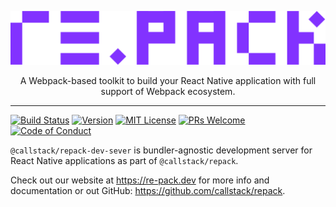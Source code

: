 <p align="center">
  <img src="https://raw.githubusercontent.com/callstack/repack/HEAD/logo.png">
</p>
<p align="center">
A Webpack-based toolkit to build your React Native application with full support of Webpack ecosystem.
</p>

---

[![Build Status][build-badge]][build]
[![Version][version-badge]][version]
[![MIT License][license-badge]][license]
[![PRs Welcome][prs-welcome-badge]][prs-welcome]
[![Code of Conduct][coc-badge]][coc]

`@callstack/repack-dev-sever` is bundler-agnostic development server for React Native applications as part of `@callstack/repack`.

Check out our website at https://re-pack.dev for more info and documentation or out GitHub: https://github.com/callstack/repack.

<!-- badges -->

[callstack-readme-with-love]: https://callstack.com/?utm_source=github.com&utm_medium=referral&utm_campaign=react-native-paper&utm_term=readme-with-love
[build-badge]: https://img.shields.io/github/workflow/status/callstack/repack/CI/main?style=flat-square
[build]: https://github.com/callstack/repack/actions/workflows/main.yml
[version-badge]: https://img.shields.io/npm/v/@callstack/repack-debugger-app?style=flat-square
[version]: https://www.npmjs.com/package/@callstack/repack-debugger-app
[license-badge]: https://img.shields.io/npm/l/@callstack/repack-debugger-app?style=flat-square
[license]: https://github.com/callstack/repack/blob/master/LICENSE
[prs-welcome-badge]: https://img.shields.io/badge/PRs-welcome-brightgreen.svg?style=flat-square
[prs-welcome]: ./CONTRIBUTING.md
[coc-badge]: https://img.shields.io/badge/code%20of-conduct-ff69b4.svg?style=flat-square
[coc]: https://github.com/callstack/repack/blob/master/CODE_OF_CONDUCT.md
